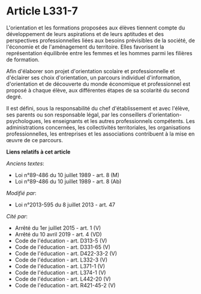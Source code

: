# Article L331-7

L'orientation et les formations proposées aux élèves tiennent compte du développement de leurs aspirations et de leurs
aptitudes et des perspectives professionnelles liées aux besoins prévisibles de la société, de l'économie et de l'aménagement
du territoire. Elles favorisent la représentation équilibrée entre les femmes et les hommes parmi les filières de formation. 

Afin d'élaborer son projet d'orientation scolaire et professionnelle et d'éclairer ses choix d'orientation, un parcours
individuel d'information, d'orientation et de découverte du monde économique et professionnel est proposé à chaque élève, aux
différentes étapes de sa scolarité du second degré. 

Il est défini, sous la responsabilité du chef d'établissement et avec l'élève, ses parents ou son responsable légal, par les
conseillers d'orientation-psychologues, les enseignants et les autres professionnels compétents. Les administrations
concernées, les collectivités territoriales, les organisations professionnelles, les entreprises et les associations
contribuent à la mise en œuvre de ce parcours.

**Liens relatifs à cet article**

_Anciens textes_:

  - Loi n°89-486 du 10 juillet 1989 - art. 8 (M)
  - Loi n°89-486 du 10 juillet 1989 - art. 8 (Ab)

_Modifié par_:

  - Loi n°2013-595 du 8 juillet 2013 - art. 47

_Cité par_:

  - Arrêté du 1er juillet 2015 - art. 1 (V)
  - Arrêté du 10 avril 2019 - art. 4 (VD)
  - Code de l'éducation - art. D313-5 (V)
  - Code de l'éducation - art. D331-65 (V)
  - Code de l'éducation - art. D422-33-2 (V)
  - Code de l'éducation - art. L332-3 (V)
  - Code de l'éducation - art. L371-1 (V)
  - Code de l'éducation - art. L374-1 (V)
  - Code de l'éducation - art. L442-20 (V)
  - Code de l'éducation - art. R421-45-2 (V)
